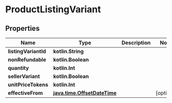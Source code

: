 
# ProductListingVariant

## Properties
Name | Type | Description | Notes
------------ | ------------- | ------------- | -------------
**listingVariantId** | **kotlin.String** |  | 
**nonRefundable** | **kotlin.Boolean** |  | 
**quantity** | **kotlin.Int** |  | 
**sellerVariant** | **kotlin.Boolean** |  | 
**unitPriceTokens** | **kotlin.Int** |  | 
**effectiveFrom** | [**java.time.OffsetDateTime**](java.time.OffsetDateTime.md) |  |  [optional]




